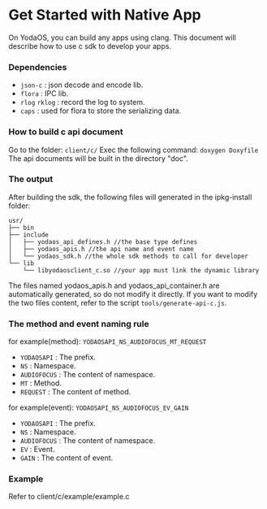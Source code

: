# Get Started with Native App

On YodaOS, you can build any apps using clang. This document will describe how to use c sdk to develop your apps.

### Dependencies

- `json-c` : json decode and encode lib.
- `flora` : IPC lib.
- `rlog` `rklog` : record the log to system.
- `caps` : used for flora to store the serializing data.

### How to build c api document

Go to the folder: 
`client/c/`
Exec the following command:
`doxygen Doxyfile`
The api documents will be built in the directory "doc".

### The output 

After building the sdk, the following files will generated in the ipkg-install folder:

```shell
usr/
├── bin
├── include
│   ├── yodaos_api_defines.h //the base type defines
│   ├── yodaos_apis.h //the api name and event name
│   └── yodaos_sdk.h //the whole sdk methods to call for developer
└── lib
    └── libyodaosclient_c.so //your app must link the dynamic library
```

The files named yodaos_apis.h and yodaos_api_container.h are automatically generated, so do not modify it directly.
If you want to modify the two files content, refer to the script `tools/generate-api-c.js`.
### The method and event naming rule
for example(method):
`YODAOSAPI_NS_AUDIOFOCUS_MT_REQUEST`
- `YODAOSAPI` : The prefix.
- `NS` : Namespace.
- `AUDIOFOCUS` : The content of namespace.
- `MT` : Method.
- `REQUEST` : The content of method.
  
for example(event):
`YODAOSAPI_NS_AUDIOFOCUS_EV_GAIN`
- `YODAOSAPI` : The prefix.
- `NS` : Namespace.
- `AUDIOFOCUS` : The content of namespace.
- `EV` : Event.
- `GAIN` : The content of event.

### Example

Refer to client/c/example/example.c
